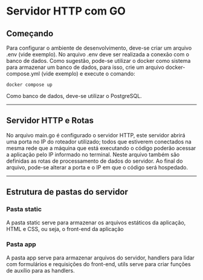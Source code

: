 # Servidor HTTP com GO

## Começando
Para configurar o ambiente de desenvolvimento, deve-se criar um arquivo .env (vide exemplo). No arquivo .env deve ser realizada a conexão com o banco de dados. Como sugestão, pode-se utilizar o docker como sistema para armazenar um banco de dados, para isso, crie um arquivo docker-compose.yml (vide exemplo) e execute o comando:

```docker compose up```

Como banco de dados, deve-se utilizar o PostgreSQL.

---

## Servidor HTTP e Rotas
No arquivo main.go é configurado o servidor HTTP, este servidor abrirá uma porta no IP do roteador utilizado; todos que estiverem conectados na mesma rede que a máquina que está executando o código poderão acessar a aplicação pelo IP informado no terminal. Neste arquivo também são definidas as rotas de processamento de dados do servidor. Ao final do arquivo, pode-se alterar a porta e o IP em que o código será hospedado.

---

## Estrutura de pastas do servidor
### Pasta static
A pasta static serve para armazenar os arquivos estáticos da aplicação, HTML e CSS, ou seja, o front-end da aplicação

### Pasta app
A pasta app serve para armazenar arquivos do servidor, handlers para lidar com formulários e requisições do front-end, utils serve para criar funções de auxílio para as handlers.

